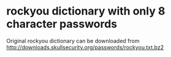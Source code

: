 # rockyou dictionary with only 8 character passwords
Original rockyou dictionary can be downloaded from http://downloads.skullsecurity.org/passwords/rockyou.txt.bz2
